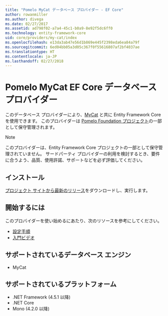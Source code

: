 ```yaml
---
title: "Pomelo MyCat データベース プロバイダー - EF Core"
author: rowanmiller
ms.author: divega
ms.date: 02/27/2017
ms.assetid: ad798f02-a7a4-45c1-b0a9-8e92f5dc6ff0
ms.technology: entity-framework-core
uid: core/providers/my-cat/index
ms.openlocfilehash: e13da3ab47e56d1b869e445f2398eda6ea84a79f
ms.sourcegitcommit: 6ed04bb05a3d05c367f0f55616807af2bf4037ae
ms.translationtype: HT
ms.contentlocale: ja-JP
ms.lasthandoff: 02/27/2018
---
```

# <a name="pomelo-mycat-ef-core-database-provider"></a>Pomelo MyCat EF Core データベース プロバイダー

このデータベース プロバイダーにより、[MyCat](https://github.com/MyCATApache/Mycat-Server) と共に Entity Framework Core を使用できます。 このプロバイダーは [Pomelo Foundation プロジェクト](https://github.com/PomeloFoundation/Entity-Framework-Core-MyCat-Proxy)の一部として保守管理されます。

> [!NOTE]  
> このプロバイダーは、Entity Framework Core プロジェクトの一部として保守管理されていません。 サードパーティ プロバイダーの利用を検討するとき、要件に合うよう、品質、使用許諾、サポートなどを必ず評価してください。

## <a name="install"></a>インストール

[プロジェクト サイトから最新のリリース](https://github.com/PomeloFoundation/Entity-Framework-Core-MyCat-Proxy/releases)をダウンロードし、実行します。

## <a name="get-started"></a>開始するには

このプロバイダーを使い始めるにあたり、次のリソースを参考にしてください。
 * [設定手順](https://github.com/aspnet/EntityFramework.Docs/issues/252)
 * [入門ビデオ](https://www.youtube.com/watch?v=q0CXfFNtMZo)

## <a name="supported-database-engines"></a>サポートされているデータベース エンジン

* MyCat

## <a name="supported-platforms"></a>サポートされているプラットフォーム

* .NET Framework (4.5.1 以降)
* .NET Core
* Mono (4.2.0 以降)
